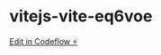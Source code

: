 # vitejs-vite-eq6voe

[Edit in Codeflow ⚡️](https://stackblitz.com/~/github.com/justinhj/vitejs-vite-eq6voe)